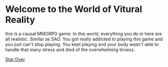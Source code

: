 # Welcome to the World of Vitural Reality

this is a causal MMORPG game. In this world, everything you do in here are all realistic. Similar as SAO. You got really addicted to playing this game and you just can't stop playing. You kept playing and your body wasn't able to handle that many stress and died of the overwhelming tirness.

[Star Over](../../wake-up.md)
